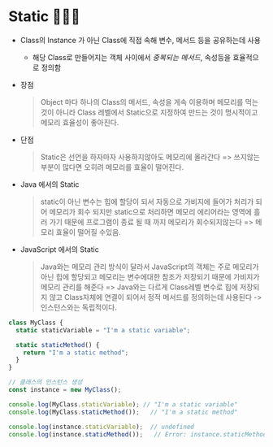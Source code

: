 # Static 🧑🏻‍💻

- Class의 Instance 가 아닌 Class에 직접 속해 변수, 메서드 등을 공유하는데 사용

  - 해당 Class로 만들어지는 객체 사이에서 _중복되는 메서드_, 속성등을 효율적으로 정의함

- 장점

  > Object 마다 하나의 Class의 메서드, 속성을 게속 이용하며 메모리를 먹는것이 아니라 Class 레벨에서 Static으로 지정하여 만드는 것이 명시적이고 메모리 효율성이 좋아진다.

- 단점

  > Static은 선언을 하자마자 사용하지않아도 메모리에 올라간다 => 쓰지않는 부분이 많다면 오히려 메모리를 효율이 떨어진다.

- Java 에서의 Static

  > static이 아닌 변수는 힙에 할당이 되서 자동으로 가비지에 들어가 처리가 되어 메모리가 회수 되지만 static으로 처리하면 메모리 에리어라는 영역에 흘러 가기 때문에 프로그램이 종료 될 때 까지 메모리가 회수되지않는다 => 메모리 효율이 떨어질 수있음.

- JavaScript 에서의 Static

  > Java와는 메모리 관리 방식이 달라서 JavaScript의 객체는 주로 메모리가 아닌 힙에 할당되고 메모리는 변수에대한 참조가 저장되기 때문에 가비지가 메모리 관리를 해준다 => Java와는 다르게 Class레벨 변수로 힙에 저장되지 않고 Class자체에 연결이 되어서 정적 메서드를 정의하는데 사용된다 -> 인스턴스와는 독립적이다.

```JavaScript
class MyClass {
  static staticVariable = "I'm a static variable";

  static staticMethod() {
    return "I'm a static method";
  }
}

// 클래스의 인스턴스 생성
const instance = new MyClass();

console.log(MyClass.staticVariable); // "I'm a static variable"
console.log(MyClass.staticMethod());   // "I'm a static method"

console.log(instance.staticVariable);  // undefined
console.log(instance.staticMethod());   // Error: instance.staticMethod is not a function

```
